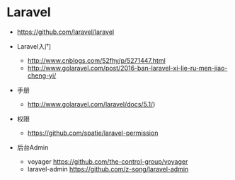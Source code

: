 # Laravel

- <https://github.com/laravel/laravel>
- Laravel入门

  - <http://www.cnblogs.com/52fhy/p/5271447.html>
  - <http://www.golaravel.com/post/2016-ban-laravel-xi-lie-ru-men-jiao-cheng-yi/>

- 手册

  - <http://www.golaravel.com/laravel/docs/5.1/>)

- 权限

  - <https://github.com/spatie/laravel-permission>

- 后台Admin

  - voyager <https://github.com/the-control-group/voyager>
  - laravel-admin <https://github.com/z-song/laravel-admin>
